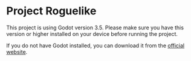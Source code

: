 # Project Roguelike

This project is using Godot version 3.5. Please make sure you have this version or higher installed on your device before running the project.

If you do not have Godot installed, you can download it from the [official website](https://godotengine.org/).

